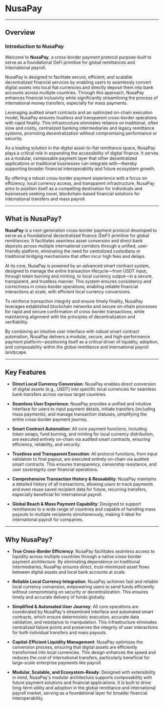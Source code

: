 # NusaPay

---

## Overview

### Introduction to NusaPay

Welcome to **NusaPay**, a cross-border payment protocol purpose-built to serve as a foundational DeFi primitive for global remittances and international payroll.

NusaPay is designed to facilitate secure, efficient, and scalable decentralized financial services by enabling users to seamlessly convert digital assets into local fiat currencies and directly deposit them into bank accounts across multiple countries. Through this approach, NusaPay enhances financial inclusivity while significantly streamlining the process of international money transfers, especially for mass payments.

Leveraging audited smart contracts and an optimized on-chain execution model, NusaPay ensures trustless and transparent cross-border operations with rapid finality. This infrastructure eliminates reliance on traditional, often slow and costly, centralized banking intermediaries and legacy remittance systems, promoting decentralization without compromising performance or security.

As a leading solution in the digital asset-to-fiat remittance space, NusaPay plays a critical role in expanding the accessibility of digital finance. It serves as a modular, composable payment layer that other decentralized applications or traditional businesses can integrate with—thereby supporting broader financial interoperability and future ecosystem growth.

By offering a robust cross-border payment experience with a focus on efficiency, local currency access, and transparent infrastructure, NusaPay aims to position itself as a compelling destination for individuals and businesses seeking novel, blockchain-based financial solutions for international transfers and mass payroll.

---

## What is NusaPay?

**NusaPay** is a next-generation cross-border payment protocol developed to serve as a foundational decentralized finance (DeFi) primitive for global remittances. It facilitates seamless asset conversion and direct bank deposits across multiple international corridors through a unified, user-friendly platform, eliminating the need for centralized custodians or traditional bridging mechanisms that often incur high fees and delays.

At its core, NusaPay is powered by an advanced smart contract system, designed to manage the entire transaction lifecycle—from USDT input, through token burning and minting, to local currency output—in a secure, transparent, and trustless manner. This system ensures consistency and correctness in cross-border operations, enabling reliable financial interactions at scale, with efficient local currency conversions.

To reinforce transaction integrity and ensure timely finality, NusaPay leverages established blockchain networks and secure on-chain processes for rapid and secure confirmation of cross-border transactions, while maintaining alignment with the principles of decentralization and verifiability.

By combining an intuitive user interface with robust smart contract automation, NusaPay delivers a modular, secure, and high-performance payment platform—positioning itself as a critical driver of liquidity, adoption, and composability within the global remittance and international payroll landscape.

---
## Key Features

- **Direct Local Currency Conversion**: NusaPay enables direct conversion of digital assets (e.g., USDT) into specific local currencies for seamless bank transfers across various target countries.

- **Seamless User Experience**: NusaPay provides a unified and intuitive interface for users to input payment details, initiate transfers (including mass payments), and manage transaction statuses, simplifying the entire cross-border payment journey.

- **Smart Contract Automation**: All core payment functions, including token swaps, fund burning, and minting for local currency distribution, are executed entirely on-chain via audited smart contracts, ensuring efficiency, reliability, and security.

- **Trustless and Transparent Execution**: All protocol functions, from input validation to final payout, are executed entirely on-chain via audited smart contracts. This ensures transparency, censorship resistance, and user sovereignty over financial operations.

- **Comprehensive Transaction History & Reusability**: NusaPay maintains a detailed history of all transactions, allowing users to track payments and even reuse saved recipient data for future, recurring transfers, especially beneficial for international payroll.

- **Global Reach & Mass Payment Capability**: Designed to support remittances to a wide range of countries and capable of handling mass payouts to multiple recipients simultaneously, making it ideal for international payroll for companies.
---
## Why NusaPay?

- **True Cross-Border Efficiency**: NusaPay facilitates seamless access to liquidity across multiple countries through a native cross-border payment architecture. By eliminating dependence on traditional intermediaries, NusaPay ensures direct, trust-minimized asset flows between digital assets and local bank accounts at scale.

- **Reliable Local Currency Integration**: NusaPay achieves fast and reliable local currency conversion, empowering users to send funds efficiently without compromising on security or decentralization. This ensures timely and accurate delivery of funds globally.

- **Simplified & Automated User Journey**: All core operations are coordinated by NusaPay's streamlined interface and automated smart contracts, which ensure deterministic execution, accurate data validation, and resistance to manipulation. This infrastructure eliminates centralized failure points and preserves the integrity of user interactions for both individual transfers and mass payouts.

- **Capital-Efficient Liquidity Management**: NusaPay optimizes the conversion process, ensuring that digital assets are efficiently transformed into local currencies. This design enhances the speed and reduces the cost of international transfers, particularly beneficial for large-scale enterprise payments like payroll.

- **Modular, Scalable, and Ecosystem-Ready**: Designed with extensibility in mind, NusaPay's modular architecture supports composability with future payment solutions and financial applications. It is built to drive long-term utility and adoption in the global remittance and international payroll market, serving as a foundational layer for broader financial interoperability.
